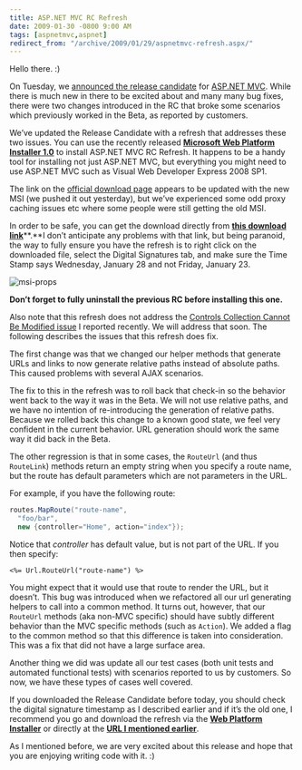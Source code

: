 ```yaml
---
title: ASP.NET MVC RC Refresh
date: 2009-01-30 -0800 9:00 AM
tags: [aspnetmvc,aspnet]
redirect_from: "/archive/2009/01/29/aspnetmvc-refresh.aspx/"
---
```


Hello there. :)

On Tuesday, we [announced the release
candidate](https://haacked.com/archive/2009/01/27/aspnetmvc-release-candidate.aspx "ASP.NET MVC RC")
for [ASP.NET MVC](http://asp.net/mvc "ASP.NET MVC Website"). While there
is much new in there to be excited about and many many bug fixes, there
were two changes introduced in the RC that broke some scenarios which
previously worked in the Beta, as reported by customers.

We’ve updated the Release Candidate with a refresh that addresses these
two issues. You can use the recently released [**Microsoft Web Platform
Installer
1.0**](http://www.microsoft.com/web/channel/products/WebPlatformInstaller.aspx "Microsoft Web Platform Installer")
to install ASP.NET MVC RC Refresh. It happens to be a handy tool for
installing not just ASP.NET MVC, but everything you might need to use
ASP.NET MVC such as Visual Web Developer Express 2008 SP1.

The link on the [official download
page](http://go.microsoft.com/fwlink/?LinkID=140768&clcid=0x409 "ASP.NET MVC Release Candidate")
appears to be updated with the new MSI (we pushed it out yesterday), but
we’ve experienced some odd proxy caching issues etc where some people
were still getting the old MSI.

In order to be safe, you can get the download directly from [**this
download
link**](http://go.microsoft.com/fwlink/?LinkID=141184&clcid=0x409 "ASP.NET MVC RC Download Link")**.**I
don’t anticipate any problems with that link, but being paranoid, the
way to fully ensure you have the refresh is to right click on the
downloaded file, select the Digital Signatures tab, and make sure the
Time Stamp says Wednesday, January 28 and not Friday, January 23.

![msi-props](https://haacked.com/images/haacked_com/WindowsLiveWriter/RegressionsinASP.NETMVCRC_CB6C/msi-props_5.png "msi-props")

**Don’t forget to fully uninstall the previous RC before installing this
one.**

Also note that this refresh does not address the [Controls Collection
Cannot Be Modified
issue](https://haacked.com/archive/2009/01/27/controls-collection-cannot-be-modified-issue-with-asp.net-mvc-rc1.aspx "Controls Collection Cannot Be Modified")
I reported recently. We will address that soon. The following describes
the issues that this refresh does fix.

The first change was that we changed our helper methods that generate
URLs and links to now generate relative paths instead of absolute paths.
This caused problems with several AJAX scenarios.

The fix to this in the refresh was to roll back that check-in so the
behavior went back to the way it was in the Beta. We will not use
relative paths, and we have no intention of re-introducing the
generation of relative paths. Because we rolled back this change to a
known good state, we feel very confident in the current behavior. URL
generation should work the same way it did back in the Beta.

The other regression is that in some cases, the `RouteUrl` (and thus
`RouteLink`) methods return an empty string when you specify a route
name, but the route has default parameters which are not parameters in
the URL.

For example, if you have the following route:

```csharp
routes.MapRoute("route-name", 
  "foo/bar", 
  new {controller="Home", action="index"});
```

Notice that *controller* has default value, but is not part of the URL.
If you then specify:

```aspx-cs
<%= Url.RouteUrl("route-name") %>
```

You might expect that it would use that route to render the URL, but it
doesn’t. This bug was introduced when we refactored all our url
generating helpers to call into a common method. It turns out, however,
that our `RouteUrl` methods (aka non-MVC specific) should have subtly
different behavior than the MVC specific methods (such as `Action`). We
added a flag to the common method so that this difference is taken into
consideration. This was a fix that did not have a large surface area.

Another thing we did was update all our test cases (both unit tests and
automated functional tests) with scenarios reported to us by customers.
So now, we have these types of cases well covered.

If you downloaded the Release Candidate before today, you should check
the digital signature timestamp as I described earlier and if it’s the
old one, I recommend you go and download the refresh via the [**Web
Platform
Installer**](http://www.microsoft.com/web/channel/products/WebPlatformInstaller.aspx "Web Platform Installer")
or directly at the **[URL I mentioned
earlier](http://go.microsoft.com/fwlink/?LinkID=141184&clcid=0x409 "ASP.NET MVC Release Candidate 1 Refresh")**.

As I mentioned before, we are very excited about this release and hope
that you are enjoying writing code with it. :)

